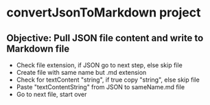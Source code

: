 # convertJsonToMarkdown project

## Objective: Pull JSON file content and write to Markdown file

- Check file extension, if JSON go to next step, else skip file
- Create file with same name but .md extension
- Check for textContent "string", if true copy "string", else skip file
- Paste "textContentString" from JSON to sameName.md file
- Go to next file, start over
